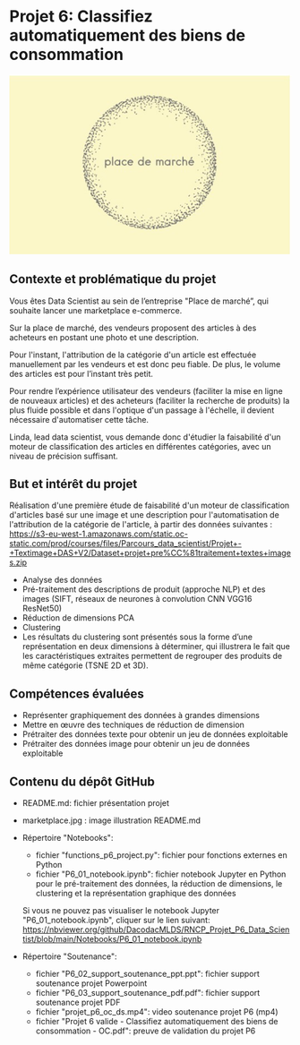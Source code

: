 <h1>Projet 6: Classifiez automatiquement des biens de consommation</h1>
  
![My Image](marketplace.jpg)

<h2>Contexte et problématique du projet</h2>

Vous êtes Data Scientist au sein de l’entreprise "Place de marché”, qui souhaite lancer une marketplace e-commerce.

Sur la place de marché, des vendeurs proposent des articles à des acheteurs en postant une photo et une description.

Pour l'instant, l'attribution de la catégorie d'un article est effectuée manuellement par les vendeurs et est donc peu fiable. De plus, le volume des articles est pour l’instant très petit.

Pour rendre l’expérience utilisateur des vendeurs (faciliter la mise en ligne de nouveaux articles) et des acheteurs (faciliter la recherche de produits) la plus fluide possible et dans l'optique d'un passage à l'échelle, il devient nécessaire d'automatiser cette tâche.

Linda, lead data scientist, vous demande donc d'étudier la faisabilité d'un moteur de classification des articles en différentes catégories, avec un niveau de précision suffisant.

<h2>But et intérêt du projet</h2>

Réalisation d'une première étude de faisabilité d'un moteur de classification d'articles basé sur une image et une description pour l'automatisation de l'attribution de la catégorie de l'article, à partir des données suivantes : https://s3-eu-west-1.amazonaws.com/static.oc-static.com/prod/courses/files/Parcours_data_scientist/Projet+-+Textimage+DAS+V2/Dataset+projet+pre%CC%81traitement+textes+images.zip

- Analyse des données
- Pré-traitement des descriptions de produit (approche NLP) et des images (SIFT, réseaux de neurones à convolution CNN VGG16 ResNet50)
- Réduction de dimensions PCA
- Clustering
- Les résultats du clustering sont présentés sous la forme d’une représentation en deux dimensions à déterminer, qui illustrera le fait que les caractéristiques extraites permettent de regrouper des produits de même catégorie (TSNE 2D et 3D).

<h2>Compétences évaluées</h2>

- Représenter graphiquement des données à grandes dimensions
- Mettre en œuvre des techniques de réduction de dimension
- Prétraiter des données texte pour obtenir un jeu de données exploitable
- Prétraiter des données image pour obtenir un jeu de données exploitable

<h2>Contenu du dépôt GitHub</h2>

- README.md: fichier présentation projet

- marketplace.jpg : image illustration README.md

- Répertoire "Notebooks":
  - fichier "functions_p6_project.py": fichier pour fonctions externes en Python
  - fichier "P6_01_notebook.ipynb": fichier notebook Jupyter en Python pour le pré-traitement des données, la réduction de dimensions, le clustering et la représentation graphique des données
  
  Si vous ne pouvez pas visualiser le notebook Jupyter "P6_01_notebook.ipynb", cliquer sur le lien suivant: https://nbviewer.org/github/DacodacMLDS/RNCP_Projet_P6_Data_Scientist/blob/main/Notebooks/P6_01_notebook.ipynb
  
- Répertoire "Soutenance":
  - fichier "P6_02_support_soutenance_ppt.ppt": fichier support soutenance projet Powerpoint
  - fichier "P6_03_support_soutenance_pdf.pdf": fichier support soutenance projet PDF
  - fichier "projet_p6_oc_ds.mp4": video soutenance projet P6 (mp4)
  - fichier "Projet 6 valide - Classifiez automatiquement des biens de consommation - OC.pdf": preuve de validation du projet P6
